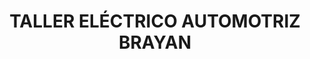 ---
title: "TALLER ELÉCTRICO AUTOMOTRIZ BRAYAN"
url: /riohacha/taller-electrico-automotriz-brayan/
shop: reparación de automóviles
---